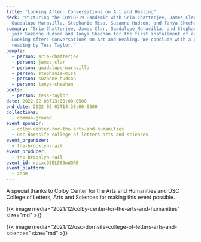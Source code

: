 ```yaml
---
title: "Looking After: Conversations on Art and Healing"
deck: "Picturing the COVID-19 Pandemic with Sria Chatterjee, James Clar,
  Guadalupe Maravilla, Stephanie Misa, Suzanne Hudson, and Tanya Sheehan "
summary: "Sria Chatterjee, James Clar, Guadalupe Maravilla, and Stephanie Misa
  join Suzanne Hudson and Tanya Sheehan for the first installment of our series
  Looking After: Conversations on Art and Healing. We conclude with a poetry
  reading by Tess Taylor."
people:
  - person: sria-chatterjee
  - person: james-clar
  - person: guadalupe-maravilla
  - person: stephanie-misa
  - person: suzanne-hudson
  - person: tanya-sheehan
poets:
  - person: tess-taylor
date: 2022-02-03T13:00:00-0500
end_date: 2022-02-03T14:30:00-0500
collections:
  - common-ground
event_sponsor:
  - colby-center-for-the-arts-and-humanities
  - usc-dornsife-college-of-letters-arts-and-sciences
event_organizer:
  - the-brooklyn-rail
event_producer:
  - the-brooklyn-rail
event_id: recxc93EL563mWGRB
event_platform:
  - zoom
---
```

A special thanks to Colby Center for the Arts and Humanities and USC College of Letters, Arts and Sciences for making this event possible. 

{{< image media="2021/12/colby-center-for-the-arts-and-humanities" size="md" >}}

{{< image media="2021/12/usc-dornsife-college-of-letters-arts-and-sciences" size="md" >}}